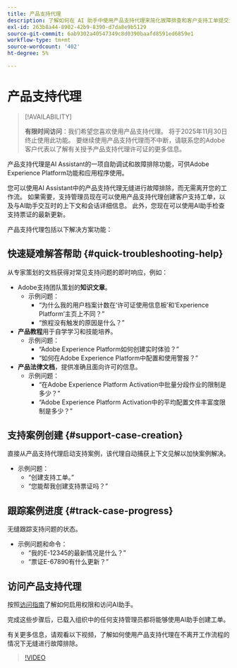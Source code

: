 ```yaml
---
title: 产品支持代理
description: 了解如何在 AI 助手中使用产品支持代理来简化故障排查和客户支持工单提交流程。
exl-id: 263b8a44-8902-42b9-8390-d7da8e9b5129
source-git-commit: 6ab9302a40547349c8d0390baafd8591ed6859e1
workflow-type: tm+mt
source-wordcount: '402'
ht-degree: 5%

---
```


# 产品支持代理

>[!AVAILABILITY]
>
>**有限时间访问**：我们希望您喜欢使用产品支持代理。 将于2025年11月30日终止使用此功能。 要继续使用产品支持代理而不中断，请联系您的Adobe客户代表以了解有关授予产品支持代理许可证的更多信息。

产品支持代理是AI Assistant的一项自助调试和故障排除功能，可供Adobe Experience Platform功能和应用程序使用。

您可以使用AI Assistant中的产品支持代理无缝进行故障排除，而无需离开您的工作流。 如果需要，支持管理员现在可以使用产品支持代理创建客户支持工单，以及与AI助手交互时的上下文和会话详细信息。 此外，您现在可以使用AI助手检查支持票证的最新更新。

产品支持代理包括以下解决方案功能：

## 快速疑难解答帮助 {#quick-troubleshooting-help}

从专家策划的文档获得对常见支持问题的即时响应，例如：

* Adobe支持团队策划的&#x200B;**知识文章**。
   * 示例问题：
      * “为什么我的用户档案计数在‘许可证使用信息板’和‘Experience Platform’主页上不同？”
      * “旅程没有触发的原因是什么？”
* **产品教程**&#x200B;用于自学学习和技能培养。
   * 示例问题：
      * “Adobe Experience Platform如何创建实时体验？”
      * “如何在Adobe Experience Platform中配置和使用警报？”
* **产品法律文档**，提供准确且面向许可的信息。
   * 示例问题：
      * “在Adobe Experience Platform Activation中批量分段作业的限制是多少？”
      * “Adobe Experience Platform Activation中的平均配置文件丰富度限制是多少？”

## 支持案例创建 {#support-case-creation}

直接从产品支持代理启动支持案例，该代理自动捕获上下文见解以加快案例解决。

* 示例问题：
   * “创建支持工单。”
   * “您能帮我创建支持票证吗？”

## 跟踪案例进度 {#track-case-progress}

无缝跟踪支持问题的状态。

* 示例问题和命令：
   * “我的E-12345的最新情况是什么？”
   * “票证E-67890有什么更新？”

## 访问产品支持代理

按照[访问指南](../access.md)了解如何启用权限和访问AI助手。

完成这些步骤后，已载入组织中的任何支持管理员都将能够使用AI助手创建工单。

有关更多信息，请观看以下视频，了解如何使用产品支持代理在不离开工作流程的情况下无缝进行故障排除。

>[!VIDEO](https://video.tv.adobe.com/v/3443183?learn=on)


